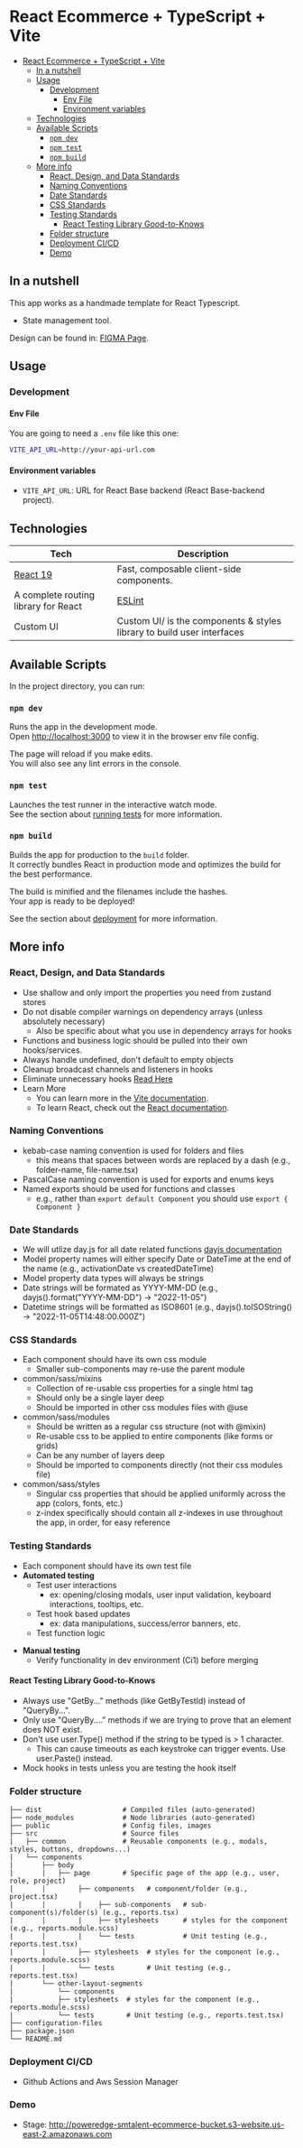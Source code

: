 # React Ecommerce + TypeScript + Vite

- [React Ecommerce + TypeScript + Vite](#react-ecommerce--typescript--vite)
  - [In a nutshell](#in-a-nutshell)
  - [Usage](#usage)
    - [Development](#development)
      - [Env File](#env-file)
      - [Environment variables](#environment-variables)
  - [Technologies](#technologies)
  - [Available Scripts](#available-scripts)
    - [`npm dev`](#npm-dev)
    - [`npm test`](#npm-test)
    - [`npm build`](#npm-build)
  - [More info](#more-info)
    - [React, Design, and Data Standards](#react-design-and-data-standards)
    - [Naming Conventions](#naming-conventions)
    - [Date Standards](#date-standards)
    - [CSS Standards](#css-standards)
    - [Testing Standards](#testing-standards)
      - [React Testing Library Good-to-Knows](#react-testing-library-good-to-knows)
    - [Folder structure](#folder-structure)
    - [Deployment CI/CD](#deployment-cicd)
    - [Demo](#demo)

## In a nutshell

This app works as a handmade template for React Typescript.

- State management tool.

Design can be found in: [FIGMA Page](https://www.figma.com).

## Usage

### Development

#### Env File

You are going to need a `.env` file like this one:

```bash
VITE_API_URL=http://your-api-url.com
```

#### Environment variables

- `VITE_API_URL`: URL for React Base backend (React Base-backend project).

## Technologies

| **Tech**                                                                   | **Description**                                                                                                                                         |
| -------------------------------------------------------------------------- | ------------------------------------------------------------------------------------------------------------------------------------------------------- |
| [React 19](https://facebook.github.io/react/)                              | Fast, composable client-side components.                                                                                                                |
| A complete routing library for React                                                                                                     | [ESLint](http://eslint.org/)                                               | Lint JS. Reports syntax and style issues. Using [eslint-config-airbnb](https://www.npmjs.com/package/eslint-config-airbnb) for the airbnb style guides. |
| Custom UI                                                               | Custom UI/ is the components & styles library to build user interfaces                                                                                |

## Available Scripts

In the project directory, you can run:

### `npm dev`

Runs the app in the development mode.\
Open [http://localhost:3000](http://localhost:3000) to view it in the browser env file config.

The page will reload if you make edits.\
You will also see any lint errors in the console.

### `npm test`

Launches the test runner in the interactive watch mode.\
See the section about [running tests](https://facebook.github.io/create-react-app/docs/running-tests) for more information.

### `npm build`

Builds the app for production to the `build` folder.\
It correctly bundles React in production mode and optimizes the build for the best performance.

The build is minified and the filenames include the hashes.\
Your app is ready to be deployed!

See the section about [deployment](https://vitejs.dev/guide/static-deploy.html) for more information.

## More info

### React, Design, and Data Standards

- Use shallow and only import the properties you need from zustand stores
- Do not disable compiler warnings on dependency arrays (unless absolutely necessary)
  - Also be specific about what you use in dependency arrays for hooks
- Functions and business logic should be pulled into their own hooks/services.
- Always handle undefined, don't default to empty objects
- Cleanup broadcast channels and listeners in hooks
- Eliminate unnecessary hooks [Read Here](https://react.dev/learn/you-might-not-need-an-effect)
- Learn More
  - You can learn more in the [Vite documentation](https://vitejs.dev/guide/).
  - To learn React, check out the [React documentation](https://react.dev/).

### Naming Conventions

- kebab-case naming convention is used for folders and files
  - this means that spaces between words are replaced by a dash (e.g., folder-name, file-name.tsx)
- PascalCase naming convention is used for exports and enums keys
- Named exports should be used for functions and classes
  - e.g., rather than `export default Component` you should use `export { Component }`

### Date Standards

- We will utlize day.js for all date related functions [dayjs documentation](https://day.js.org/docs/en/parse/parse)
- Model property names will either specify Date or DateTime at the end of the name (e.g., activationDate vs createdDateTime)
- Model property data types will always be strings
- Date strings will be formated as YYYY-MM-DD (e.g., dayjs().format("YYYY-MM-DD") -> "2022-11-05")
- Datetime strings will be formatted as ISO8601 (e.g., dayjs().toISOString() -> "2022-11-05T14:48:00.000Z")

### CSS Standards

- Each component should have its own css module
  - Smaller sub-components may re-use the parent module
- common/sass/mixins
  - Collection of re-usable css properties for a single html tag
  - Should only be a single layer deep
  - Should be imported in other css modules files with @use
- common/sass/modules
  - Should be written as a regular css structure (not with @mixin)
  - Re-usable css to be applied to entire components (like forms or grids)
  - Can be any number of layers deep
  - Should be imported to components directly (not their css modules file)
- common/sass/styles
  - Singular css properties that should be applied uniformly across the app (colors, fonts, etc.)
  - z-index specifically should contain all z-indexes in use throughout the app, in order, for easy reference

### Testing Standards

- Each component should have its own test file
- **Automated testing**
  - Test user interactions
    - ex: opening/closing modals, user input validation, keyboard interactions, tooltips, etc.
  - Test hook based updates
    - ex: data manipulations, success/error banners, etc.
  - Test function logic

* **Manual testing**
  - Verify functionality in dev environment (Ci1) before merging

#### React Testing Library Good-to-Knows

- Always use "GetBy..." methods (like GetByTestId) instead of "QueryBy...".
- Only use "QueryBy...." methods if we are trying to prove that an element does NOT exist.
- Don't use user.Type() method if the string to be typed is > 1 character.
  - This can cause timeouts as each keystroke can trigger events. Use user.Paste() instead.
- Mock hooks in tests unless you are testing the hook itself

### Folder structure

```
├── dist                    # Compiled files (auto-generated)
├── node_modules            # Node libraries (auto-generated)
├── public                  # Config files, images
├── src                     # Source files
|   ├── common              # Reusable components (e.g., modals, styles, buttons, dropdowns...)
|   └── components
|       ├── body
|       |   ├── page        # Specific page of the app (e.g., user, role, project)
|       |        ├── components   # component/folder (e.g., project.tsx)
|       |        |    ├── sub-components   # sub-component(s)/folder(s) (e.g., reports.tsx)
|       |        |    ├── stylesheets      # styles for the component (e.g., reports.module.scss)
|       |        |    └── tests            # Unit testing (e.g., reports.test.tsx)
|       |        ├── stylesheets  # styles for the component (e.g., reports.module.scss)
|       |        └── tests        # Unit testing (e.g., reports.test.tsx)
|       └── other-layout-segments
|           └── components
|           ├── stylesheets  # styles for the component (e.g., reports.module.scss)
|           └── tests        # Unit testing (e.g., reports.test.tsx)
├── configuration-files
├── package.json
└── README.md
```

### Deployment CI/CD

- Github Actions and Aws Session Manager

### Demo

- Stage: <http://poweredge-smtalent-ecommerce-bucket.s3-website.us-east-2.amazonaws.com>
